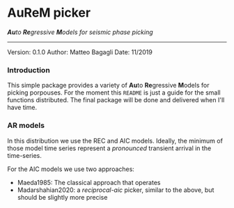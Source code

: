# AuReM picker

_**Au**to **Re**gressive **M**odels for seismic phase picking_

-------------------------------------------------------
Version: 0.1.0
Author: Matteo Bagagli
Date: 11/2019


### Introduction

This simple package provides a variety of **Au**to **Re**gressive **M**odels for picking porpouses.
For the moment this `README` is just a guide for the small functions distributed. The final package will be done and delivered when I'll have time.


### AR models

In this distribution we use the REC and AIC models.
Ideally, the minimum of those model time series represent a _pronounced_ transient arrival in the time-series.

For the AIC models we use two approaches:

- Maeda1985: The classical approach that operates
- Madarshahian2020: a _reciprocal-aic_ picker, similar to the above, but should be slightly more precise


